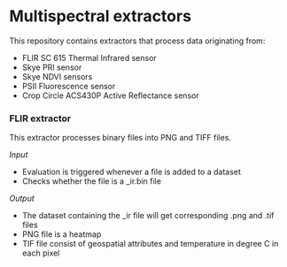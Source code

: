 # Multispectral extractors

This repository contains extractors that process data originating from:
- FLIR SC 615 Thermal Infrared sensor
- Skye PRI sensor
- Skye NDVI sensors
- PSII Fluorescence sensor
- Crop Circle ACS430P Active Reflectance sensor


### FLIR extractor
This extractor processes binary files into PNG and TIFF files. 

_Input_

  - Evaluation is triggered whenever a file is added to a dataset
  - Checks whether the file is a _ir.bin file
    
_Output_

  - The dataset containing the _ir file will get corresponding .png and .tif files
  - PNG file is a heatmap
  - TIF file consist of geospatial attributes and temperature in degree C in each pixel
  